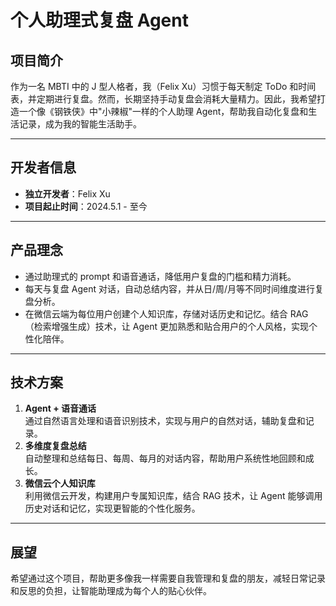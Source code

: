 # 个人助理式复盘 Agent

## 项目简介

作为一名 MBTI 中的 J 型人格者，我（Felix Xu）习惯于每天制定 ToDo 和时间表，并定期进行复盘。然而，长期坚持手动复盘会消耗大量精力。因此，我希望打造一个像《钢铁侠》中"小辣椒"一样的个人助理 Agent，帮助我自动化复盘和生活记录，成为我的智能生活助手。

---

## 开发者信息

- **独立开发者**：Felix Xu
- **项目起止时间**：2024.5.1 - 至今

---

## 产品理念

- 通过助理式的 prompt 和语音通话，降低用户复盘的门槛和精力消耗。
- 每天与复盘 Agent 对话，自动总结内容，并从日/周/月等不同时间维度进行复盘分析。
- 在微信云端为每位用户创建个人知识库，存储对话历史和记忆。结合 RAG（检索增强生成）技术，让 Agent 更加熟悉和贴合用户的个人风格，实现个性化陪伴。

---

## 技术方案

1. **Agent + 语音通话**  
   通过自然语言处理和语音识别技术，实现与用户的自然对话，辅助复盘和记录。
2. **多维度复盘总结**  
   自动整理和总结每日、每周、每月的对话内容，帮助用户系统性地回顾和成长。
3. **微信云个人知识库**  
   利用微信云开发，构建用户专属知识库，结合 RAG 技术，让 Agent 能够调用历史对话和记忆，实现更智能的个性化服务。

---

## 展望

希望通过这个项目，帮助更多像我一样需要自我管理和复盘的朋友，减轻日常记录和反思的负担，让智能助理成为每个人的贴心伙伴。
